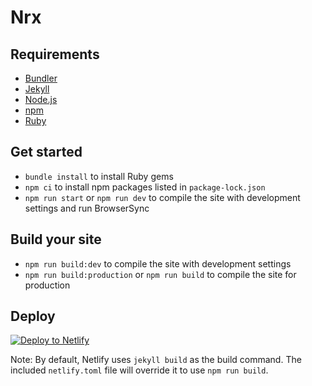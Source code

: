 # Nrx

## Requirements
* [Bundler](http://bundler.io/)
* [Jekyll](https://jekyllrb.com/)
* [Node.js](https://nodejs.org/en/)
* [npm](https://www.npmjs.com/)
* [Ruby](https://www.ruby-lang.org/en/)

## Get started
* `bundle install` to install Ruby gems
* `npm ci` to install npm packages listed in `package-lock.json`
* `npm run start` or `npm run dev` to compile the site with development settings and run BrowserSync

## Build your site
* `npm run build:dev` to compile the site with development settings
* `npm run build:production` or `npm run build` to compile the site for production


## Deploy
[![Deploy to Netlify](https://www.netlify.com/img/deploy/button.svg)](https://app.netlify.com/start/deploy?repository=https://github.com/kristenzirkler/ohs-nrx-tw)

Note: By default, Netlify uses `jekyll build` as the build command. The included `netlify.toml` file will override it to use `npm run build`.